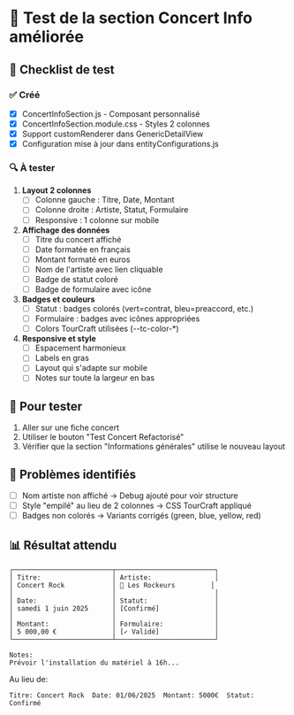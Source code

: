 # 🧪 Test de la section Concert Info améliorée

## 📝 Checklist de test

### ✅ Créé
- [x] ConcertInfoSection.js - Composant personnalisé
- [x] ConcertInfoSection.module.css - Styles 2 colonnes
- [x] Support customRenderer dans GenericDetailView
- [x] Configuration mise à jour dans entityConfigurations.js

### 🔍 À tester

1. **Layout 2 colonnes**
   - [ ] Colonne gauche : Titre, Date, Montant
   - [ ] Colonne droite : Artiste, Statut, Formulaire
   - [ ] Responsive : 1 colonne sur mobile

2. **Affichage des données**
   - [ ] Titre du concert affiché
   - [ ] Date formatée en français
   - [ ] Montant formaté en euros
   - [ ] Nom de l'artiste avec lien cliquable
   - [ ] Badge de statut coloré
   - [ ] Badge de formulaire avec icône

3. **Badges et couleurs**
   - [ ] Statut : badges colorés (vert=contrat, bleu=preaccord, etc.)
   - [ ] Formulaire : badges avec icônes appropriées
   - [ ] Colors TourCraft utilisées (--tc-color-*)

4. **Responsive et style**
   - [ ] Espacement harmonieux
   - [ ] Labels en gras
   - [ ] Layout qui s'adapte sur mobile
   - [ ] Notes sur toute la largeur en bas

## 🚀 Pour tester

1. Aller sur une fiche concert
2. Utiliser le bouton "Test Concert Refactorisé" 
3. Vérifier que la section "Informations générales" utilise le nouveau layout

## 🐛 Problèmes identifiés

- [ ] Nom artiste non affiché → Debug ajouté pour voir structure
- [ ] Style "empilé" au lieu de 2 colonnes → CSS TourCraft appliqué
- [ ] Badges non colorés → Variants corrigés (green, blue, yellow, red)

## 📊 Résultat attendu

```
┌─────────────────────────┬─────────────────────────┐
│ Titre:                  │ Artiste:                │
│ Concert Rock            │ 🎵 Les Rockeurs         │
│                         │                         │
│ Date:                   │ Statut:                 │
│ samedi 1 juin 2025      │ [Confirmé]              │
│                         │                         │
│ Montant:                │ Formulaire:             │
│ 5 000,00 €              │ [✓ Validé]              │
└─────────────────────────┴─────────────────────────┘

Notes:
Prévoir l'installation du matériel à 16h...
```

Au lieu de:
```
Titre: Concert Rock  Date: 01/06/2025  Montant: 5000€  Statut: Confirmé
```